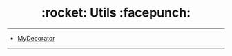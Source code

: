 <h1 align = "center">:rocket: Utils :facepunch:</h1>

---

- [MyDecorator][1]











---
[1]: https://github.com/Jie-Yuan/MyTools/blob/master/2_CommonOperation/2_Decorator/MyDecorator.md
